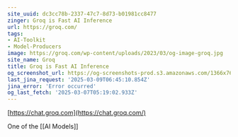 ```yaml
---
site_uuid: dc3cc78b-2337-47c7-8d73-b01981cc8477
zinger: Groq is Fast AI Inference
url: https://groq.com/
tags:
- AI-Toolkit
- Model-Producers
image: https://groq.com/wp-content/uploads/2023/03/og-image-groq.jpg
site_name: Groq
title: Groq is Fast AI Inference
og_screenshot_url: https://og-screenshots-prod.s3.amazonaws.com/1366x768/80/false/7a536c4a7b6faf0c9b52cba239432629c3758985c167add98ce1b1c770c73e86.jpeg
last_jina_request: '2025-03-09T06:45:10.854Z'
jina_error: 'Error occurred'
og_last_fetch: '2025-03-07T05:19:02.933Z'
---
```


[https://chat.groq.com](https://chat.groq.com/)

One of the [[AI Models]]


